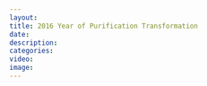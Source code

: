 ```yaml
---
layout:
title: 2016 Year of Purification Transformation
date:
description:
categories:
video:
image:
---
```

